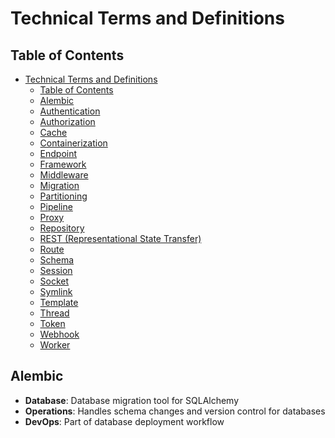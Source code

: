 # Technical Terms and Definitions

## Table of Contents
- [Technical Terms and Definitions](#technical-terms-and-definitions)
  - [Table of Contents](#table-of-contents)
  - [Alembic](#alembic)
  - [Authentication](#authentication)
  - [Authorization](#authorization)
  - [Cache](#cache)
  - [Containerization](#containerization)
  - [Endpoint](#endpoint)
  - [Framework](#framework)
  - [Middleware](#middleware)
  - [Migration](#migration)
  - [Partitioning](#partitioning)
  - [Pipeline](#pipeline)
  - [Proxy](#proxy)
  - [Repository](#repository)
  - [REST (Representational State Transfer)](#rest-representational-state-transfer)
  - [Route](#route)
  - [Schema](#schema)
  - [Session](#session)
  - [Socket](#socket)
  - [Symlink](#symlink)
  - [Template](#template)
  - [Thread](#thread)
  - [Token](#token)
  - [Webhook](#webhook)
  - [Worker](#worker)



## Alembic
- **Database**: Database migration tool for SQLAlchemy
- **Operations**: Handles schema changes and version control for databases
- **DevOps**: Part of database deployment workflow

## Authentication
- **Security**: Process of verifying user identity
- **Web**: User login and session management
- **System**: Access control mechanism

## Authorization
- **Security**: Process of determining user permissions
- **Development**: Access control implementation
- **System**: Resource access management

## Cache
- **Performance**: Temporary data storage for faster access
- **Web**: Browser or server-side content storage
- **System**: Memory management optimization

## Containerization
- **DevOps**: Application packaging with dependencies
- **Deployment**: Isolated runtime environments
- **Infrastructure**: Portable application units

## Endpoint
- **API**: Specific URL path for API access
- **Network**: Communication interface point
- **Service**: Access point for specific functionality

## Framework
- **Development**: Software development foundation
- **Structure**: Predefined architecture and patterns
- **Tools**: Development acceleration platform

## Middleware
- **Software**: Intermediary processing layer
- **Web**: Request/response processing chain
- **Integration**: Component connection layer

## Migration
- **Database**: Schema version control and updates
- **System**: Data or system transitions
- **Code**: Codebase updates and changes

## Partitioning
- **Storage**: Disk space organization
- **Database**: Data distribution strategy
- **System**: Resource allocation method

## Pipeline
- **DevOps**: Automated workflow sequence
- **Data**: Data processing sequence
- **Build**: Code compilation and deployment steps

## Proxy
- **Network**: Intermediary service
- **Security**: Access control point
- **Performance**: Load distribution point

## Repository
- **Version Control**: Code storage and versioning
- **Pattern**: Data access abstraction
- **Package**: Software distribution point

## REST (Representational State Transfer)
- **Architecture**: Web service design pattern
- **API**: HTTP-based interface style
- **Integration**: Service communication pattern

## Route
- **Web**: URL path handling
- **Network**: Traffic path
- **Application**: Request handling path

## Schema
- **Database**: Data structure definition
- **API**: Data format specification
- **Validation**: Data rules definition

## Session
- **Web**: User state management
- **Security**: Authentication state
- **Application**: User interaction period

## Socket
- **Network**: Communication endpoint
- **Programming**: Inter-process communication
- **Web**: Real-time communication channel

## Symlink
- **Filesystem**: Symbolic file reference
- **System**: File/directory pointer
- **Configuration**: Resource reference

## Template
- **Web**: Dynamic content generation
- **Code**: Reusable pattern
- **Configuration**: Standard configuration pattern

## Thread
- **Programming**: Execution unit
- **System**: Parallel processing unit
- **Application**: Concurrent operation handler

## Token
- **Security**: Authentication credential
- **API**: Access authorization key
- **Programming**: Data parsing unit

## Webhook
- **Integration**: HTTP callback
- **API**: Event notification mechanism
- **Automation**: Inter-service communication

## Worker
- **Process**: Background task handler
- **System**: Service processing unit
- **Queue**: Task execution unit
